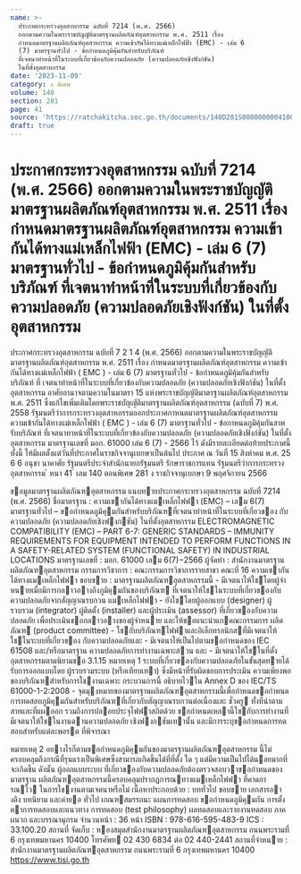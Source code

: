 ```yaml
---
name: >-
  ประกาศกระทรวงอุตสาหกรรม ฉบับที่ 7214 (พ.ศ. 2566)
  ออกตามความในพระราชบัญญัติมาตรฐานผลิตภัณฑ์อุตสาหกรรม พ.ศ. 2511 เรื่อง
  กำหนดมาตรฐานผลิตภัณฑ์อุตสาหกรรม ความเข้ากันได้ทางแม่เหล็กไฟฟ้า (EMC) - เล่ม 6
  (7) มาตรฐานทั่วไป - ข้อกำหนดภูมิคุ้มกันสำหรับบริภัณฑ์
  ที่เจตนาทำหน้าที่ในระบบที่เกี่ยวข้องกับความปลอดภัย (ความปลอดภัยเชิงฟังก์ชัน)
  ในที่ตั้งอุตสาหกรรม
date: '2023-11-09'
category: ง พิเศษ
volume: 140
section: 281
page: 41
source: 'https://ratchakitcha.soc.go.th/documents/140D281S0000000004100.pdf'
draft: true
---
```


# ประกาศกระทรวงอุตสาหกรรม ฉบับที่ 7214 (พ.ศ. 2566) ออกตามความในพระราชบัญญัติมาตรฐานผลิตภัณฑ์อุตสาหกรรม พ.ศ. 2511 เรื่อง กำหนดมาตรฐานผลิตภัณฑ์อุตสาหกรรม ความเข้ากันได้ทางแม่เหล็กไฟฟ้า (EMC) - เล่ม 6 (7) มาตรฐานทั่วไป - ข้อกำหนดภูมิคุ้มกันสำหรับบริภัณฑ์ ที่เจตนาทำหน้าที่ในระบบที่เกี่ยวข้องกับความปลอดภัย (ความปลอดภัยเชิงฟังก์ชัน) ในที่ตั้งอุตสาหกรรม

ประกาศกระทรวงอุตสาหกรรม ฉบับที่ 7 2 1 4 (พ.ศ. 2566) ออกตามความในพระราชบัญญัติมาตรฐานผลิตภัณฑ์อุตสาหกรรม พ.ศ. 2511 เรื่อง กำหนดมาตรฐานผลิตภัณฑ์อุตสาหกรรม ความเข้ากันได้ทางแม่เหล็กไฟฟ้า ( EMC ) - เล่ม 6 (7) มาตรฐานทั่วไป - ข้อกำหนดภูมิคุ้มกันสำหรับบริภัณฑ์ ที่ เจตนาทำหน้าที่ในระบบที่เกี่ยวข้องกับความปลอดภัย (ความปลอดภัยเชิงฟังก์ชัน) ในที่ตั้งอุตสาหกรรม อาศัยอานาจตามความในมาตรา 15 แห่งพระราชบัญญัติมาตรฐานผลิตภัณฑ์อุตสาหกรรม พ.ศ. 2511 ซึ่งแก้ไขเพิ่มเติมโดยพระราชบัญญัติมาตรฐานผลิตภัณฑ์อุตสาหกรรม (ฉบับที่ 7) พ.ศ. 2558 รัฐมนตรีว่าการกระทรวงอุตสาหกรรมออกประกาศกาหนดมาตรฐานผลิตภัณฑ์อุตสาหกรรม ความเข้ากันได้ทางแม่เหล็กไฟฟ้า ( EMC ) - เล่ม 6 (7) มาตรฐานทั่วไป - ข้อกาหนดภูมิคุ้มกันสาหรับบริภัณฑ์ ที่เจตนาทาหน้าที่ในระบบที่เกี่ยวข้องกับความปลอดภัย (ความปลอดภัยเชิงฟังก์ชัน) ในที่ตั้งอุตสาหกรรม มาตรฐานเลขที่ มอก. 61000 เล่ม 6 (7) - 2566 ไว้ ดังมีรายละเอียดต่อท้ายประกาศนี้ ทั้งนี้ ให้มีผลตั้งแต่วันที่ประกาศในราชกิจจานุเบกษาเป็นต้นไป ประกาศ ณ วันที่ 15 สิงหำคม พ.ศ. 25 6 6 อนุชา นาคาศัย รัฐมนตรีประจำสำนักนายกรัฐมนตรี รักษาราชการแทน รัฐมนตรีว่าการกระทรวงอุตสาหกรรม ้ หนา 41 ่ เลม 140 ตอนพิเศษ 281 ง ราชกิจจานุเบกษา 9 พฤศจิกายน 2566

ขอมูลมาตรฐานผลิตภัณฑอุตสาหกรรม แนบทายประกาศกระทรวงอุตสาหกรรม ฉบับที่ 7214 (พ.ศ. 2566) ชื่อมาตรฐาน : ความเขากันได้ทางแมเหล็กไฟฟา (EMC) – เลม 6(7) มาตรฐานทั่วไป – ขอกําหนดภูมิคุมกันสําหรับบริภัณฑที่เจตนาทําหน้าที่ในระบบที่เกี่ยวของ กับความปลอดภัย (ความปลอดภัยเชิงฟงกชัน) ในที่ตั้งอุตสาหกรรม ELECTROMAGNETIC COMPATIBILITY (EMC) – PART 6-7: GENERIC STANDARDS – IMMUNITY REQUIREMENTS FOR EQUIPMENT INTENDED TO PERFORM FUNCTIONS IN A SAFETY-RELATED SYSTEM (FUNCTIONAL SAFETY) IN INDUSTRIAL LOCATIONS มาตรฐานเลขที่ : มอก. 61000 เลม 6(7)−2566 ผู้จัดทํา : สํานักงานมาตรฐานผลิตภัณฑอุตสาหกรรม กรรมการวิชาการ : คณะกรรมการวิชาการรายสาขา คณะที่ 16 ความเขากันได้ทางแมเหล็กไฟฟา ขอบขาย : มาตรฐานผลิตภัณฑอุตสาหกรรมนี้ - มีเจตนาให้ใชโดยผู้จําหนายเมื่อมีการกลาวอางถึงภูมิคุมกันของบริภัณฑ ที่เจตนาให้ใชในระบบที่เกี่ยวของกับความปลอดภัยจากสัญญาณรบกวน แมเหล็กไฟฟา - ยังใชโดยผู้ออกแบบ (designer) ผู้รวบรวม (integrator) ผู้ติดตั้ง (installer) และผู้ประเมิน (assessor) ที่เกี่ยวของกับความปลอดภัย เพื่อประเมินขอกลาวอางของผู้จําหนาย และให้ขอแนะนําแกคณะกรรมการ ผลิตภัณฑ (product committee) - ใชกับบริภัณฑไฟฟาและอิเล็กทรอนิกสที่มีเจตนาให้ใชในระบบที่เกี่ยวของ กับความปลอดภัยและ - มีเจตนาให้เป็นไปตามขอกําหนดของ IEC 61508 และ/หรือมาตรฐาน ความปลอดภัยการทํางานเฉพาะสวน และ - มีเจตนาให้ใชในที่ตั้งอุตสาหกรรมตามนิยามขอ 3.1.15 หมายเหตุ 1 ระบบที่เกี่ยวของกับความปลอดภัยในขั้นสุดทายได้รับการออกแบบโดย ผู้รวบรวมระบบ (หรือเทียบเทา) ซึ่งมีหน้าที่รับผิดชอบการประเมิน ความเพียงพอของบริภัณฑสําหรับการใชงานเฉพาะ กระบวนการนี้ อธิบายไวใน Annex D ของ IEC/TS 61000-1-2:2008 - จุดมุงหมายของมาตรฐานผลิตภัณฑอุตสาหกรรมนี้เพื่อกําหนดขอกําหนด การทดสอบภูมิคุมกันสําหรับบริภัณฑที่เกี่ยวกับสัญญาณรบกวนต่อเนื่องและ ชั่วครู ทั้งที่นําตามสายและที่แผออก รวมถึงการปลอยประจุไฟฟาสถิตด้วย ขอกําหนดเหลานี้ใชกับการทํางานที่มีเจตนาให้ใชในงานดานความปลอดภัย เชิงฟงกชันเทานั้น และมีการระบุขอกําหนดการทดสอบสําหรับแต่ละพอรต ที่พิจารณา

หมายเหตุ 2 อยางไรก็ตามขอกําหนดภูมิคุมกันของมาตรฐานผลิตภัณฑอุตสาหกรรม นี้ไม่ครอบคลุมถึงกรณีที่รุนแรงเป็นพิเศษซึ่งสามารถเกิดขึ้นได้ที่ที่ตั้ง ใด ๆ แต่มีความเป็นไปได้นอยมากที่จะเกิดขึ้น ดังนั้น ผู้ออกแบบระบบ ที่เกี่ยวของกับความปลอดภัยต้องตรวจสอบวาขอกําหนดของมาตรฐาน ผลิตภัณฑอุตสาหกรรมนี้ครอบคลุมปรากฏการณทางแมเหล็กไฟฟา ที่คาดการณไว ในการใชงานตามเจตนาหรือไม่ เนื้อหาประกอบด้วย : บททั่วไป ขอบขาย เอกสารอางอิง บทนิยาม และคํายอ ทั่วไป เกณฑสมรรถนะ แผนการทดสอบ ขอกําหนดภูมิคุมกัน การตั้งคาการทดสอบและแนวทาง การทดสอบ (test philosophy) ผลทดสอบและรายงานทดสอบ ภาคผนวก และบรรณานุกรม จํานวนหน้า : 36 หน้า ISBN : 978-616-595-483-9 ICS : 33.100.20 สถานที่ จัดเก็บ : หองสมุดสํานักงานมาตรฐานผลิตภัณฑอุตสาหกรรม ถนนพระรามที่ 6 กรุงเทพมหานคร 10400 โทรศัพท 02 430 6834 ต่อ 02 440-2441 สถานที่จําหนาย : สํานักงานมาตรฐานผลิตภัณฑอุตสาหกรรม ถนนพระรามที่ 6 กรุงเทพมหานคร 10400 https://www.tisi.go.th
